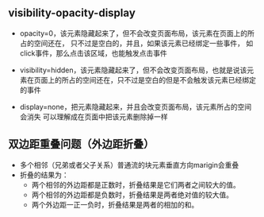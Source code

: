 ## visibility-opacity-display

- opacity=0，该元素隐藏起来了，但不会改变页面布局，该元素在页面上的所占的空间还在，
只不过是空白的，并且，如果该元素已经绑定一些事件，
如click事件，那么点击该区域，也能触发点击事件

- visibility=hidden，该元素隐藏起来了，但不会改变页面布局，也就是说该元素在页面上的所占的空间还在，只不过是空白的但是不会触发该元素已经绑定的事件

- display=none，把元素隐藏起来，并且会改变页面布局，该元素所占的空间会消失  可以理解成在页面中把该元素删除掉一样


## 双边距重叠问题（外边距折叠）
- 多个相邻（兄弟或者父子关系）普通流的块元素垂直方向marigin会重叠
- 折叠的结果为：
    - 两个相邻的外边距都是正数时，折叠结果是它们两者之间较大的值。
    - 两个相邻的外边距都是负数时，折叠结果是两者绝对值的较大值。
    - 两个外边距一正一负时，折叠结果是两者的相加的和。
